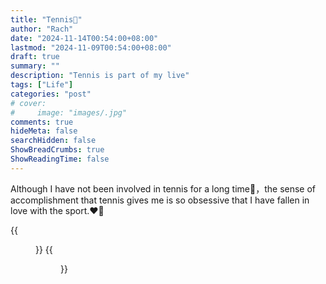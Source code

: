 ```yaml
---
title: "Tennis🎾"
author: "Rach"
date: "2024-11-14T00:54:00+08:00"
lastmod: "2024-11-09T00:54:00+08:00"
draft: true
summary: ""
description: "Tennis is part of my live"
tags: ["Life"]
categories: "post"
# cover:
#     image: "images/.jpg"
comments: true
hideMeta: false
searchHidden: false
ShowBreadCrumbs: true
ShowReadingTime: false
--- 
```


Although I have not been involved in tennis for a long time🎾，the sense of accomplishment that tennis gives me is so obsessive that I have fallen in love with the sport.❤️‍🔥

{{<figure src="/image/17.jpg" alt="tennis" width="40%" float="left">}}
{{<figure src="/image/14.jpg" alt="tennis" width="40%" float="left">}}